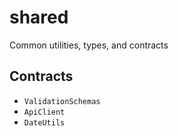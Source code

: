 # shared

Common utilities, types, and contracts

## Contracts

- `ValidationSchemas`
- `ApiClient`
- `DateUtils`
